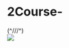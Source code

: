 # 2Course-
(^///^)
<br>
![](https://komarev.com/ghpvc/?username=your-github-RogertoGol&abbreviated=true)

